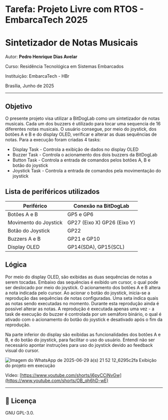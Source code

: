 
# Tarefa: Projeto Livre com RTOS - EmbarcaTech 2025
# Sintetizador de Notas Musicais

Autor: **Pedro Henrique Dias Avelar**

Curso: Residência Tecnológica em Sistemas Embarcados

Instituição: EmbarcaTech - HBr

Brasília, Junho de 2025

---

## Objetivo
O presente projeto visa utilizar a BitDogLab como um sintetizador de notas musicais.
Cada um dos buzzers é utilizado para tocar uma sequencia de 16 diferentes notas musicais. O usuário consegue, por meio do joystick, dos botões A e B e do display OLED, verificar e alterar as duas sequências de notas.
Para a execução foram criadas 4 tasks:
* Display Task - Controla a exibição de dados no display OLED
* Buzzer Task - Controla o acionamento dos dois buzzers da BitDogLab
* Button Task - Controla a entrada de comandos pelos botões A, B e botão do joystick
* Joystick Task - Controla a entrada de comandos pela movimentação do joystick

## Lista de periféricos utilizados

|Periférico    | Conexão na BitDogLab|
|--------------|---------------------|
| Botões A e B | GP5 e GP6           |
| Movimento do Joystick | GP27 (Eixo X) GP26 (Eixo Y)|
|Botão do Joystick | GP22 |
| Buzzers A e B| GP21 e GP10         |
|Display OLED  | GP14(SDA), GP15(SCL)|

## Lógica

Por meio do display OLED, são exibidas as duas sequências de notas a serem tocadas. Embaixo das sequências é exibido um cursor, o qual pode ser deslocado por meio do joystick. O acionamento dos botões A e B altera a nota indicada pelo cursor.
Ao acionar o botão do joystick, inicia-se a reprodução das sequências de notas configuradas. Uma seta indica quais as notas sendo executadas no momento. Durante esta reprodução ainda é possível alterar as notas. A reprodução é executada apenas uma vez - a task de execução do buzzer é controlada por um semáforo binário,
o qual é ativado com o acionamento do botão do joystick e desativado após o fim da reprodução. 

Na parte inferior do display são exibidas as funcionalidades dos botões A e B, e do botão do joystick, para facilitar o uso do usuário. Entendi não ser necessário apontar instruções para uso do joystick devido ao feedback visual do cursor.

![Imagem do WhatsApp de 2025-06-29 à(s) 21 52 12_6295c2fa](https://github.com/user-attachments/assets/ea508122-4b86-4aa6-9a5f-bf4410e86fc4)
Exibição do projeto em execução

Video: [https://www.youtube.com/shorts/j6pyCCiNvGw](https://www.youtube.com/shorts/OB_qh6hD-wE)


---

## 📜 Licença
GNU GPL-3.0.
